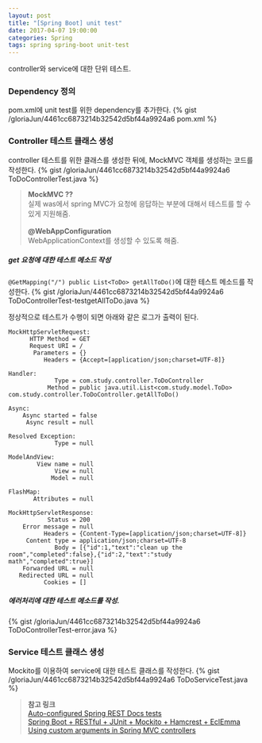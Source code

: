 ```yaml
---
layout: post
title: "[Spring Boot] unit test"
date: 2017-04-07 19:00:00
categories: Spring
tags: spring spring-boot unit-test
---
```


controller와 service에 대한 단위 테스트.

### Dependency 정의
pom.xml에 unit test를 위한 dependency를 추가한다.
{% gist /gloriaJun/4461cc6873214b32542d5bf44a9924a6 pom.xml %}

### Controller 테스트 클래스 생성
controller 테스트를 위한 클래스를 생성한 뒤에, MockMVC 객체를 생성하는 코드를 작성한다.
{% gist /gloriaJun/4461cc6873214b32542d5bf44a9924a6 ToDoControllerTest.java %}

> **MockMVC ??**<br/>
> 실제 was에서 spring MVC가 요청에 응답하는 부분에 대해서 테스트를 할 수 있게 지원해줌.
> <br/><br/>
> **@WebAppConfiguration** <br/>
> WebApplicationContext를 생성할 수 있도록 해줌.


##### get 요청에 대한 테스트 메소드 작성
`@GetMapping("/") public List<ToDo> getAllToDo()`에 대한 테스트 메소드를 작성한다.
{% gist /gloriaJun/4461cc6873214b32542d5bf44a9924a6 ToDoControllerTest-testgetAllToDo.java %}

정상적으로 테스트가 수행이 되면 아래와 같은 로그가 출력이 된다.
```
MockHttpServletRequest:
      HTTP Method = GET
      Request URI = /
       Parameters = {}
          Headers = {Accept=[application/json;charset=UTF-8]}

Handler:
             Type = com.study.controller.ToDoController
           Method = public java.util.List<com.study.model.ToDo> com.study.controller.ToDoController.getAllToDo()

Async:
    Async started = false
     Async result = null

Resolved Exception:
             Type = null

ModelAndView:
        View name = null
             View = null
            Model = null

FlashMap:
       Attributes = null

MockHttpServletResponse:
           Status = 200
    Error message = null
          Headers = {Content-Type=[application/json;charset=UTF-8]}
     Content type = application/json;charset=UTF-8
             Body = [{"id":1,"text":"clean up the room","completed":false},{"id":2,"text":"study math","completed":true}]
    Forwarded URL = null
   Redirected URL = null
          Cookies = []
```

##### 에러처리에 대한 테스트 메소드를 작성.
{% gist /gloriaJun/4461cc6873214b32542d5bf44a9924a6 ToDoControllerTest-error.java %}

### Service 테스트 클래스 생성
Mockito를 이용하여 service에 대한 테스트 클래스를 작성한다. 
{% gist /gloriaJun/4461cc6873214b32542d5bf44a9924a6 ToDoServiceTest.java %}


> **참고 링크**<br/>
>  [Auto-configured Spring REST Docs tests](https://docs.spring.io/spring-boot/docs/current/reference/html/boot-features-testing.html#boot-features-testing-spring-boot-applications-testing-autoconfigured-rest-docs)<br/>
> [Spring Boot + RESTful + JUnit + Mockito + Hamcrest + EclEmma](https://medium.com/@gustavo.ponce.ch/spring-boot-restful-junit-mockito-hamcrest-eclemma-5add7f725d4e)
> [Using custom arguments in Spring MVC controllers](https://sdqali.in/blog/2016/01/29/using-custom-arguments-in-spring-mvc-controllers/)
